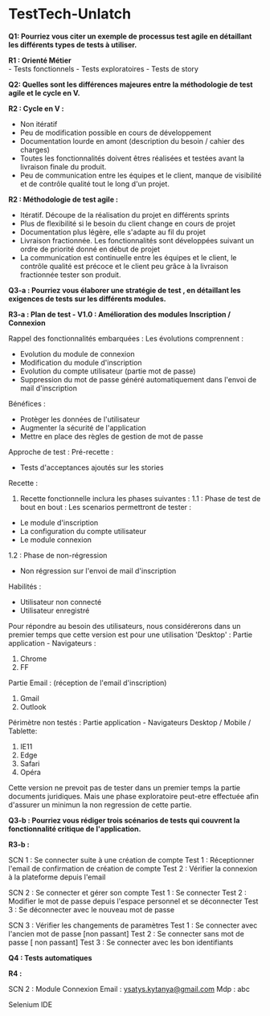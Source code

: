 # TestTech-Unlatch
**Q1: Pourriez vous citer un exemple de processus test agile en détaillant les différents types de tests à utiliser.**

  **R1 : Orienté Métier**	
       - Tests fonctionnels 
       - Tests exploratoires 
       - Tests de story 


**Q2: Quelles sont les différences majeures entre la méthodologie de test agile et le cycle en V.**

  **R2 : Cycle en V :**
  - Non itératif
  - Peu de modification possible en cours de développement
  - Documentation lourde en amont (description du besoin / cahier des charges)
  - Toutes les fonctionnalités doivent êtres réalisées et testées avant la livraison finale du produit.
  - Peu de communication entre les équipes et le client, manque de visibilité et de contrôle qualité tout le long d'un projet. 

  **R2 : Méthodologie de test agile :**
  - Itératif. Découpe de la réalisation du projet en différents sprints
  - Plus de flexibilité si le besoin du client change en cours de projet 
  - Documentation plus légère, elle s'adapte au fil du projet
  - Livraison fractionnée. Les fonctionnalités sont développées suivant un ordre de priorité donné en début de projet
  - La communication est continuelle entre les équipes et le client, le contrôle qualité est précoce et le client peu grâce à la livraison fractionnée tester son produit.


**Q3-a : Pourriez vous élaborer une stratégie de test , en détaillant les exigences de tests sur les différents modules.** 

  **R3-a : Plan de test - V1.0 : Amélioration des modules Inscription / Connexion**
  
Rappel des fonctionnalités embarquées : Les évolutions comprennent :
- Evolution du module de connexion
- Modification du module d'inscription 
- Evolution du compte utilisateur (partie mot de passe)
- Suppression du mot de passe généré automatiquement dans l'envoi de mail d'inscription

Bénéfices :
- Protèger les données de l'utilisateur
- Augmenter la sécurité de l'application
- Mettre en place des règles de gestion de mot de passe 

Approche de test :
Pré-recette : 
- Tests d'acceptances ajoutés sur les stories

Recette :
1. Recette fonctionnelle inclura les phases suivantes :
1.1 : Phase de test de bout en bout :
Les scenarios permettront de tester :
- Le module d'inscription 
- La configuration du compte utilisateur 
- Le module connexion

1.2 : Phase de non-régression
- Non régression sur l'envoi de mail d'inscription

Habilités : 
- Utilisateur non connecté 
- Utilisateur enregistré 

Pour répondre au besoin des utilisateurs, nous considérerons dans un premier temps que cette version est pour une utilisation 'Desktop' :
Partie application - Navigateurs : 
1. Chrome 
2. FF

Partie Email : (réception de l'email d'inscription)
1. Gmail
2. Outlook

Périmètre non testés :
Partie application - Navigateurs Desktop / Mobile / Tablette:
1. IE11
2. Edge
3. Safari
4. Opéra

Cette version ne prevoit pas de tester dans un premier temps la partie documents juridiques. Mais une phase exploratoire peut-etre effectuée afin d'assurer un minimun
la non regression de cette partie.

**Q3-b : Pourriez vous rédiger trois scénarios de tests qui couvrent la fonctionnalité critique de l'application.**

**R3-b :** 

SCN 1 : Se connecter suite à une création de compte 
 Test 1 : Réceptionner l'email de confirmation de création de compte
 Test 2 : Vérifier la connexion à la plateforme depuis l'email

SCN 2 : Se connecter et gérer son compte
 Test 1 : Se connecter
 Test 2 : Modifier le mot de passe depuis l'espace personnel et se déconnecter
 Test 3 : Se déconnecter avec le nouveau mot de passe

SCN 3 : Vérifier les changements de paramètres
 Test 1 : Se connecter avec l'ancien mot de passe [non passant]
 Test 2 : Se connecter sans mot de passe [ non passant]
 Test 3 : Se connecter avec les bon identifiants
 
 **Q4 : Tests automatiques**
 
 **R4 :** 
 
 SCN 2 : Module Connexion 
 Email : ysatys.kytanya@gmail.com 
 Mdp : abc
 
 Selenium IDE


